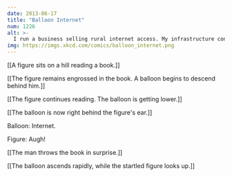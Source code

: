 ```yaml
---
date: 2013-06-17
title: "Balloon Internet"
num: 1226
alt: >-
  I run a business selling rural internet access. My infrastructure consists of a bunch of Verizon wifi hotspots that I sign up for and then cancel at the end of the 14-day return period.
img: https://imgs.xkcd.com/comics/balloon_internet.png
---
```

[[A figure sits on a hill reading a book.]]

[[The figure remains engrossed in the book. A balloon begins to descend behind him.]]

[[The figure continues reading. The balloon is getting lower.]]

[[The balloon is now right behind the figure's ear.]]

Balloon: Internet.

Figure: Augh!

[[The man throws the book in surprise.]]

[[The balloon ascends rapidly, while the startled figure looks up.]]

